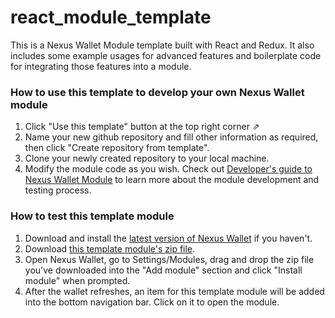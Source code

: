 # react_module_template

This is a Nexus Wallet Module template built with React and Redux. It also includes some example usages for advanced features and boilerplate code for integrating those features into a module.

### How to use this template to develop your own Nexus Wallet module

1. Click "Use this template" button at the top right corner ⇗
2. Name your new github repository and fill other information as required, then click "Create repository from template".
3. Clone your newly created repository to your local machine.
4. Modify the module code as you wish. Check out [Developer's guide to Nexus Wallet Module](https://github.com/Nexusoft/NexusInterface/tree/master/docs/Modules) to learn more about the module development and testing process.

### How to test this template module

1. Download and install the [latest version of Nexus Wallet](https://github.com/Nexusoft/NexusInterface/releases/latest) if you haven't.
2. Download [this template module's zip file](https://github.com/Nexusoft/react_redux_module_template/releases/latest).
3. Open Nexus Wallet, go to Settings/Modules, drag and drop the zip file you've downloaded into the "Add module" section and click "Install module" when prompted.
4. After the wallet refreshes, an item for this template module will be added into the bottom navigation bar. Click on it to open the module.
